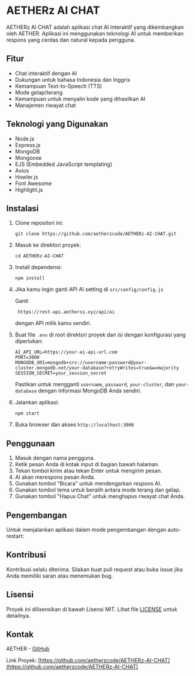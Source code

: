 # AETHERz AI CHAT

AETHERz AI CHAT adalah aplikasi chat AI interaktif yang dikembangkan oleh AETHER. Aplikasi ini menggunakan teknologi AI untuk memberikan respons yang cerdas dan natural kepada pengguna.

## Fitur

- Chat interaktif dengan AI
- Dukungan untuk bahasa Indonesia dan Inggris
- Kemampuan Text-to-Speech (TTS)
- Mode gelap/terang
- Kemampuan untuk menyalin kode yang dihasilkan AI
- Manajemen riwayat chat

## Teknologi yang Digunakan

- Node.js
- Express.js
- MongoDB
- Mongoose
- EJS (Embedded JavaScript templating)
- Axios
- Howler.js
- Font Awesome
- Highlight.js

## Instalasi

1. Clone repositori ini:
   ```
   git clone https://github.com/aetherzcode/AETHERz-AI-CHAT.git
   ```

2. Masuk ke direktori proyek:
   ```
   cd AETHERz-AI-CHAT
   ```

3. Install dependensi:
   ```
   npm install
   ```

4.  Jika kamu ingin ganti API AI setting di `src/config/config.js`
    
    Ganti
    ```
     https://rest-api.aetherss.xyz/api/ai
    ```
    dengan API milik kamu sendiri.


5. Buat file `.env` di root direktori proyek dan isi dengan konfigurasi yang diperlukan:
   ```
   AI_API_URL=https://your-ai-api-url.com
   PORT=3000
   MONGODB_URI=mongodb+srv://username:password@your-cluster.mongodb.net/your-database?retryWrites=true&w=majority
   SESSION_SECRET=your_session_secret
   ```
   
   Pastikan untuk mengganti `username`, `password`, `your-cluster`, dan `your-database` dengan informasi MongoDB Anda sendiri.

6. Jalankan aplikasi:
   ```
   npm start
   ```

7. Buka browser dan akses `http://localhost:3000`

## Penggunaan

1. Masuk dengan nama pengguna.
2. Ketik pesan Anda di kotak input di bagian bawah halaman.
3. Tekan tombol kirim atau tekan Enter untuk mengirim pesan.
4. AI akan merespons pesan Anda.
5. Gunakan tombol "Bicara" untuk mendengarkan respons AI.
6. Gunakan tombol tema untuk beralih antara mode terang dan gelap.
7. Gunakan tombol "Hapus Chat" untuk menghapus riwayat chat Anda.

## Pengembangan

Untuk menjalankan aplikasi dalam mode pengembangan dengan auto-restart:

## Kontribusi

Kontribusi selalu diterima. Silakan buat pull request atau buka issue jika Anda memiliki saran atau menemukan bug.

## Lisensi

Proyek ini dilisensikan di bawah Lisensi MIT. Lihat file [LICENSE](LICENSE) untuk detailnya.

## Kontak

AETHER - [GitHub](https://github.com/aetherzcode)

Link Proyek: [https://github.com/aetherzcode/AETHERz-AI-CHAT](https://github.com/aetherzcode/AETHERz-AI-CHAT)

